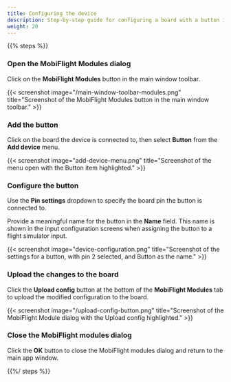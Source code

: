 ```yaml
---
title: Configuring the device
description: Step-by-step guide for configuring a board with a button in MobiFlight.
weight: 20
---
```


{{% steps %}}

### Open the MobiFlight Modules dialog

Click on the **MobiFlight Modules** button in the main window toolbar.

{{< screenshot image="/main-window-toolbar-modules.png" title="Screenshot of the MobiFlight Modules button in the main window toolbar." >}}

### Add the button

Click on the board the device is connected to, then select **Button** from the **Add device** menu.

{{< screenshot image="add-device-menu.png" title="Screenshot of the menu open with the Button item highlighted." >}}

### Configure the button

Use the **Pin settings** dropdown to specify the board pin the button is connected to.

Provide a meaningful name for the button in the **Name** field. This name is shown in the input configuration screens when assigning the button to a flight simulator input.

{{< screenshot image="device-configuration.png" title="Screenshot of the settings for a button, with pin 2 selected, and Button as the name." >}}

### Upload the changes to the board

Click the **Upload config** button at the bottom of the **MobiFlight Modules** tab to upload the modified configuration to the board.

{{< screenshot image="/upload-config-button.png" title="Screenshot of the MobiFlight Module dialog with the Upload config highlighted." >}}

### Close the MobiFlight modules dialog

Click the **OK** button to close the MobiFlight modules dialog and return to the main app window.

{{%/ steps %}}
